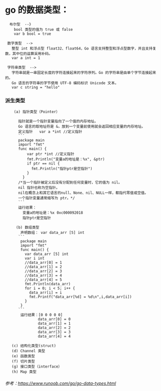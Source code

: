 # go 的数据类型：
```
  布尔型  --》
    bool 类型的值为 true 或 false  
    var b bool = true
 ```
 ```
  数字类型  -->
    整型 int 和浮点型 float32、float64，Go 语言支持整型和浮点型数字，并且支持复数，其中位的运算采用补码。
    var a int = 1
 ```
 ```
  字符串类型  -->
    字符串就是一串固定长度的字符连接起来的字符序列。Go 的字符串是由单个字节连接起来的。
    Go 语言的字符串的字节使用 UTF-8 编码标识 Unicode 文本。
    var c string = "hello"
  ```
  
  ### 派生类型
  ```
      (a) 指针类型（Pointer）
      
        指针就是一个指针变量指向了一个值的内存地址。
        Go 语言的取地址符是 &，放到一个变量前使用就会返回相应变量的内存地址。
        定义指针   var a *int //定义指针
        ```
        package main
        import "fmt"
        func main() {
            var ptr *int //定义指针
            fmt.Println("变量a的地址是：%x", &ptr)
            if ptr == nil {
              fmt.Println("指针ptr是空指针")
            }
          }
        /*当一个指针被定义后没有分配到任何变量时，它的值为 nil。
        nil 指针也称为空指针。
        nil在概念上和其它语言的null、None、nil、NULL一样，都指代零值或空值。
        一个指针变量通常缩写为 ptr。*/
        ```
        运行结果：
          变量a的地址是：%x 0xc000092018
          指针ptr是空指针
 ```
 ``` 
      (b) 数组类型
        声明数组： var data_arr [5] int
       ```
        package main
        import "fmt"
        func main() {
          var data_arr [5] int
          var i int
          //data_arr[0] = 1
          //data_arr[1] = 2
          //data_arr[2] = 3
          //data_arr[3] = 4
          //data_arr[4] = 5
          fmt.Println(data_arr)
          for i = 0; i < 5; i++ {
            data_arr[i] = i
            fmt.Printf("data_arr[%d] = %d\n",i,data_arr[i])
          }
        }
       ```
        运行结果：[0 0 0 0 0]
                data_arr[0] = 0
                data_arr[1] = 1
                data_arr[2] = 2
                data_arr[3] = 3
                data_arr[4] = 4
   ```
   ```
      (c) 结构化类型(struct)
      (d) Channel 类型
      (e) 函数类型
      (f) 切片类型
      (g) 接口类型（interface）
      (h) Map 类型
   ```
      
###### 参考：https://www.runoob.com/go/go-data-types.html
